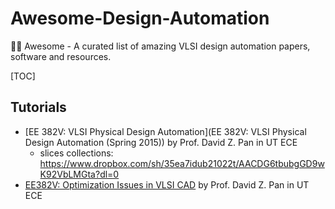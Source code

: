 # Awesome-Design-Automation

🤹‍♀️ Awesome - A curated list of amazing VLSI design automation papers, software and resources.

[TOC]

## Tutorials

- [EE 382V: VLSI Physical Design Automation](EE 382V: VLSI Physical Design Automation (Spring 2015)) by Prof. David Z. Pan in UT ECE
  - slices collections: https://www.dropbox.com/sh/35ea7idub21022t/AACDG6tbubgGD9wK92VbLMGta?dl=0
- [EE382V: Optimization Issues in VLSI CAD]() by Prof. David Z. Pan in UT ECE

